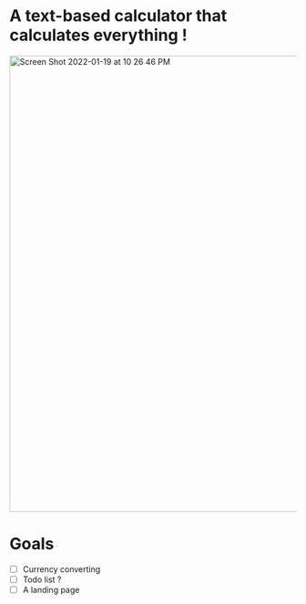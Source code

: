 # A text-based calculator that calculates everything !

<img width="800" alt="Screen Shot 2022-01-19 at 10 26 46 PM" src="https://user-images.githubusercontent.com/74335400/150161667-5594960d-389f-4372-84f5-d70ba8d20255.png">


# Goals
- [ ] Currency converting
- [ ] Todo list ?
- [ ] A landing page 
